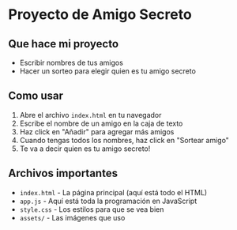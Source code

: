 # Proyecto de Amigo Secreto

## Que hace mi proyecto

- Escribir nombres de tus amigos
- Hacer un sorteo para elegir quien es tu amigo secreto

## Como usar

1. Abre el archivo `index.html` en tu navegador
2. Escribe el nombre de un amigo en la caja de texto
3. Haz click en "Añadir" para agregar más amigos
4. Cuando tengas todos los nombres, haz click en "Sortear amigo"
5. Te va a decir quien es tu amigo secreto!

## Archivos importantes

- `index.html` - La página principal (aquí está todo el HTML)
- `app.js` - Aquí está toda la programación en JavaScript
- `style.css` - Los estilos para que se vea bien
- `assets/` - Las imágenes que uso
